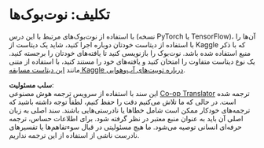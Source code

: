 <!--
CO_OP_TRANSLATOR_METADATA:
{
  "original_hash": "47f7d3c6a5373543e051e4d1140ce898",
  "translation_date": "2025-08-24T10:13:05+00:00",
  "source_file": "lessons/5-NLP/16-RNN/assignment.md",
  "language_code": "fa"
}
-->
# تکلیف: نوت‌بوک‌ها

با استفاده از نوت‌بوک‌های مرتبط با این درس (نسخه PyTorch یا TensorFlow)، آن‌ها را با استفاده از دیتاست خودتان دوباره اجرا کنید، شاید یک دیتاست از Kaggle که با ذکر منبع استفاده شده باشد. نوت‌بوک را بازنویسی کنید تا یافته‌های خودتان را برجسته کنید. یک نوع دیتاست متفاوت را امتحان کنید و یافته‌های خود را مستند کنید، با استفاده از متنی مانند [این دیتاست مسابقه Kaggle درباره توییت‌های آب‌وهوایی](https://www.kaggle.com/competitions/crowdflower-weather-twitter/data?select=train.csv).

**سلب مسئولیت**:  
این سند با استفاده از سرویس ترجمه هوش مصنوعی [Co-op Translator](https://github.com/Azure/co-op-translator) ترجمه شده است. در حالی که ما تلاش می‌کنیم دقت را حفظ کنیم، لطفاً توجه داشته باشید که ترجمه‌های خودکار ممکن است شامل خطاها یا نادرستی‌هایی باشند. سند اصلی به زبان اصلی آن باید به عنوان منبع معتبر در نظر گرفته شود. برای اطلاعات حساس، ترجمه حرفه‌ای انسانی توصیه می‌شود. ما هیچ مسئولیتی در قبال سوءتفاهم‌ها یا تفسیرهای نادرست ناشی از استفاده از این ترجمه نداریم.